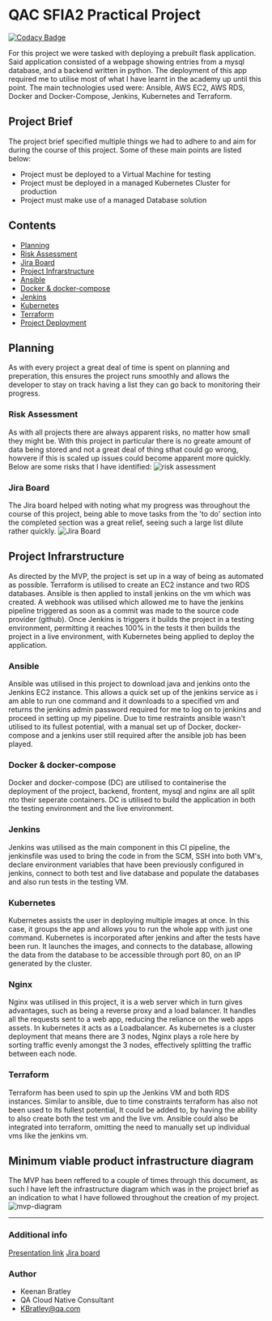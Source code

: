 # QAC SFIA2 Practical Project

[![Codacy Badge](https://api.codacy.com/project/badge/Grade/a30d4a530d4d4c78995d77083cd6888a)](https://app.codacy.com/gh/keenan218/sfia2-project?utm_source=github.com&utm_medium=referral&utm_content=keenan218/sfia2-project&utm_campaign=Badge_Grade)

For this project we were tasked with deploying a prebuilt flask application. Said application consisted of a webpage showing entries from a mysql database, and a backend written in python. The deployment of this app required me to utilise most of what I have learnt in the academy up until this point. The main technologies used were: Ansible, AWS EC2, AWS RDS, Docker and Docker-Compose, Jenkins, Kubernetes and Terraform. 

## Project Brief
The project brief specified multiple things we had to adhere to and aim for during the course of this project. Some of these main points are listed below:
* Project must be deployed to a Virtual Machine for testing
* Project must be deployed in a managed Kubernetes Cluster for production
* Project must make use of a managed Database solution

## Contents

* [Planning](#planning)
* [Risk Assessment](#risk-assessment)
* [Jira Board](#jira-board)
* [Project Infrarstructure](#project-infrarstructure)
* [Ansible](#ansible)
* [Docker & docker-compose](#docker--docker-compose)
* [Jenkins](#jenkins)
* [Kubernetes](#kubernetes)
* [Terraform](#terraform)
* [Project Deployment](#project-deployment)
  
## Planning
As with every project a great deal of time is spent on planning and preperation, this ensures the project runs smoothly and allows the developer to stay on track having a list they can go back to monitoring their progress. 

### Risk Assessment
As with all projects there are always apparent risks, no matter how small they might be. With this project in particular there is no greate amount of data being stored and not a great deal of thing sthat could go wrong, howvere if this is scaled up issues could become apparent more quickly. Below are some risks that I have identified:
![risk assessment](https://i.imgur.com/R06k1Z6.png)

### Jira Board
The Jira board helped with noting what my progress was throughout the course of this project, being able to move tasks from the 'to do' section into the completed section was a great relief, seeing such a large list dilute rather quickly. 
![Jira Board](https://i.imgur.com/zIr04ll.png)

## Project Infrarstructure
As directed by the MVP, the project is set up in a way of being as automated as possible. Terraform is utilised to create an EC2 instance and two RDS databases. Ansible is then applied to install jenkins on the vm which was created. A webhook was utilised which allowed me to have the jenkins pipeline triggered as soon as a commit was made to the source code provider (github). Once Jenkins is triggers it builds the project in a testing environment, permitting it reaches 100% in the tests it then builds the project in a live environment, with Kubernetes being applied to deploy the application.

### Ansible
Ansible was utilised in this project to download java and jenkins onto the Jenkins EC2 instance. This allows a quick set up of the jenkins service as i am able to run one command and it downloads to a specified vm and returns the jenkins admin password required for me to log on to jenkins and proceed in setting up my pipeline. Due to time restraints ansible wasn't utilised to its fullest potential, with a manual set up of Docker, docker-compose and a jenkins user still required after the ansible job has been played. 

### Docker & docker-compose
Docker and docker-compose (DC) are utilised to containerise the deployment of the project, backend, frontent, mysql and nginx are all split nto their seperate containers. DC is utilised to build the application in both the testing environment and the live environment. 

### Jenkins
Jenkins was utilised as the main component in this CI pipeline, the jenkinsfile was used to bring the code in from the SCM, SSH into both VM's, declare environment variables that have been previously configured in jenkins, connect to both test and live database and populate the databases and also run tests in the testing VM.

### Kubernetes
Kubernetes assists the user in deploying multiple images at once. In this case, it groups the app and allows you to run the whole app with just one command. Kubernetes is incorporated after jenkins and after the tests have been run. It launches the images, and connects to the database, allowing the data from the database to be accessible through port 80, on an IP generated by the cluster.

### Nginx
Nginx was utilised in this project, it is a web server which in turn gives advantages, such as being a reverse proxy and a load balancer. It handles all the requests sent to a web app, reducing the reliance on the web apps assets. In kubernetes it acts as a Loadbalancer. As kubernetes is a cluster deployment that means there are 3 nodes, Nginx plays a role here by sorting traffic evenly amongst the 3 nodes, effectively splitting the traffic between each node.

### Terraform
Terraform has been used to spin up the Jenkins VM and both RDS instances. Similar to ansible, due to time constraints terraform has also not been used to its fullest potential, It could be added to, by having the ability to also create both the test vm and the live vm. Ansible could also be integrated into terraform, omitting the need to manually set up individual vms like the jenkins vm. 

## Minimum viable product infrastructure diagram
The MVP has been reffered to a couple of times through this document, as such I have left the infrastructure diagram which was in the project brief as an indication to what I have followed throughout the creation of my project.
![mvp-diagram](https://i.imgur.com/i5qfOas.png)

----
### Additional info
[Presentation link](https://docs.google.com/presentation/d/11qllL5QdNEt7ZfBy_pRzT2-kLWGZIMQWNwtjKPwnebE/edit?usp=sharing)
[Jira board](https://k99.atlassian.net/jira/software/projects/SF2/boards/5)

### **Author**

* Keenan Bratley
* QA Cloud Native Consultant
* [KBratley@qa.com](KBratley@qa.com)
